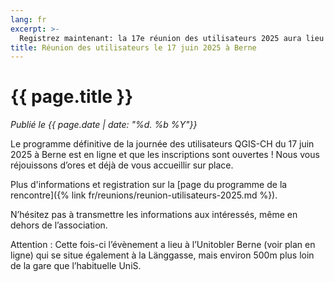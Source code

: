 ```yaml
---
lang: fr
excerpt: >-
  Registrez maintenant: la 17e réunion des utilisateurs 2025 aura lieu le mardi 17 juin à Berne.
title: Réunion des utilisateurs le 17 juin 2025 à Berne
---
```


# {{ page.title }}

*Publié le {{ page.date | date: "%d. %b %Y"}}*

Le programme définitive de la journée des utilisateurs QGIS-CH du 17 juin 2025 à Berne est en ligne et que les inscriptions sont ouvertes ! Nous vous réjouissons d’ores et déjà de vous accueillir sur place.

Plus d'informations et registration sur la [page du programme de la rencontre]({% link fr/reunions/reunion-utilisateurs-2025.md %}).

N’hésitez pas à transmettre les informations aux intéressés, même en dehors de l’association.

Attention :
Cette fois-ci l’évènement a lieu à l’Unitobler  Berne (voir plan en ligne) qui se situe également à la Länggasse, mais environ 500m plus loin de la gare que l’habituelle UniS.

